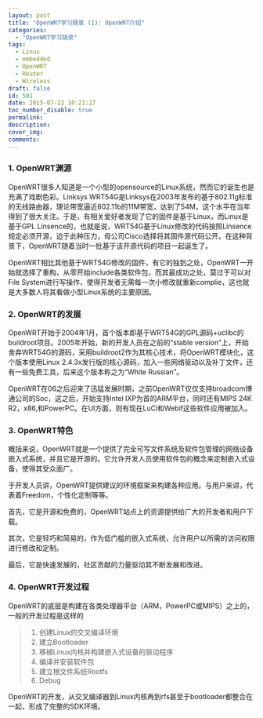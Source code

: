 ```yaml
---
layout: post
title: "OpenWRT学习随录 (I): OpenWRT介绍"
categories:
  - "OpenWRT学习随录"
tags:
  - Linux
  - embedded
  - OpenWRT
  - Router
  - Wireless
draft: false
id: 501
date: 2015-07-22 10:21:27
toc_number_disable: true
permalink:
description:
cover_img:
comments:
---
```


### 1. OpenWRT渊源

OpenWRT很多人知道是一个小型的opensource的Linux系统，然而它的诞生也是充满了戏剧色彩。Linksys WRT54G是Linksys在2003年发布的基于802.11g标准的无线路由器，理论带宽逼近802.11b的11M带宽，达到了54M，这个水平在当年得到了很大关注。于是，有相关爱好者发现了它的固件是基于Linux，而Linux是基于GPL Linsence的，也就是说，WRT54G基于Linux修改的代码按照Linsence规定必须开源，迫于此种压力，母公司Cisco选择将其固件源代码公开。在这种背景下，OpenWRT随着当时一批基于该开源代码的项目一起诞生了。

OpenWRT相比其他基于WRT54G修改的固件，有它的独到之处，OpenWRT一开始就选择了重构，从零开始include各类软件包，而其最成功之处，莫过于可以对File System进行写操作，使得开发者无需每一次小修改就重新complie，这也就是大多数人将其看做小型Linux系统的主要原因。

### 2. OpenWRT的发展

OpenWRT开始于2004年1月，首个版本即基于WRT54G的GPL源码+uclibc的buildroot项目。2005年开始，新的开发人员在之前的“stable version”上，开始舍弃WRT54G的源码，采用buildroot2作为其核心技术，将OpenWRT模块化，这个版本使用Linux 2.4.3x发行版的核心源码，加入一些网络驱动以及补丁文件，还有一些免费工具，后来这个版本称之为“White Russian”。

OpenWRT在06之后迎来了迅猛发展时期，之前OpenWRT仅仅支持broadcom博通公司的Soc，这之后，开始支持Intel IXP为首的ARM平台，同时还有MIPS 24K R2，x86,和PowerPC。在UI方面，则有现在LuCi和Webif这些软件应用被加入。

### 3. OpenWRT特色

概括来说，OpenWRT就是一个提供了完全可写文件系统及软件包管理的网络设备嵌入式系统，并且它是开源的。它允许开发人员使用软件包的概念来定制嵌入式设备，使得其受众面广。

于开发人员讲，OpenWRT提供建议的环境框架来构建各种应用。与用户来讲，代表着Freedom，个性化定制等等。

首先，它是开源和免费的，OpenWRT站点上的资源提供给广大的开发者和用户下载。

其次，它是轻巧和简易的，作为低门槛的嵌入式系统，允许用户以所需的访问权限进行修改和定制。

最后，它是快速发展的，社区贡献的力量驱动其不断发展和改进。

### 4. OpenWRT开发过程

OpenWRT的底层是构建在各类处理器平台（ARM，PowerPC或MIPS）之上的，一般的开发过程是这样的

> 1.  创建Linux的交叉编译环境
> 2.  建立Bootloader
> 3.  移植Linux内核并构建嵌入式设备的驱动程序
> 4.  编译并安装软件包
> 5.  建立根文件系统Rootfs
> 6.  Debug

OpenWRT的开发，从交叉编译器到Linux内核再到rfs甚至于bootloader都整合在一起，形成了完整的SDK环境。